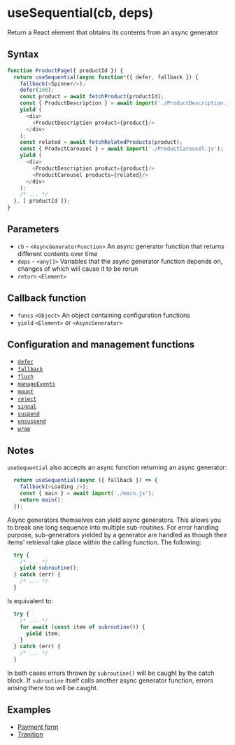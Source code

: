 # useSequential(cb, deps)

Return a React element that obtains its contents from an async generator

## Syntax

```js
function ProductPage({ productId }) {
  return useSequential(async function*({ defer, fallback }) {
    fallback(<Spinner/>);
    defer(100);
    const product = await fetchProduct(productId);
    const { ProductDescription } = await import('./ProductDescription.js');
    yield (
      <div>
        <ProductDescription product={product}/>
      </div>
    );
    const related = await fetchRelatedProducts(product);
    const { ProductCarousel } = await import('./ProductCarousel.js');
    yield (
      <div>
        <ProductDescription product={product}/>
        <ProductCarousel products={related}/>
      </div>
    );
    /* ... */
  }, [ productId ]);
}
```

## Parameters

* `cb` - `<AsyncGeneratorFunction>` An async generator function that returns different contents over time
* `deps` - `<any[]>` Variables that the async generator function depends on, changes of which will cause it to be rerun
* `return` `<Element>`

## Callback function

* `funcs` `<Object>` An object containing configuration functions
* `yield`  `<Element>` or `<AsyncGenerator>`

## Configuration and management functions

* [`defer`](./defer.md)
* [`fallback`](./fallback.md)
* [`flush`](./flush.md)
* [`manageEvents`](./manageEvents.md)
* [`mount`](./mount.md)
* [`reject`](./reject.md)
* [`signal`](./signal.md)
* [`suspend`](./suspend.md)
* [`unsuspend`](./unsuspend.md)
* [`wrap`](./wrap.md)

## Notes

`useSequential` also accepts an async function returning an async generator:

```js
  return useSequential(async ({ fallback }) => {
    fallback(<Loading />);
    const { main } = await import('./main.js');
    return main();
  });
```

Async generators themselves can yield async generators. This allows you to break one long sequence into multiple
sub-routines. For error handling purpose, sub-generators yielded by a generator are handled as though their items'
retrieval take place within the calling function. The following:

```js
  try {
    /* ... */
    yield subroutine();
  } catch (err) {
    /* ... */
  }
```

Is equivalent to:

```js
  try {
    /* ... */
    for await (const item of subroutine()) {
      yield item;
    }
  } catch (err) {
    /* ... */
  }
```

In both cases errors thrown by `subroutine()` will be caught by the catch block. If `subroutine` itself calls
another async generator function, errors arising there too will be caught.

## Examples

* [Payment form](../examples/payment/README.md)
* [Tranition](../examples/transition/README.md)

